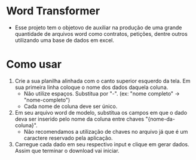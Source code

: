 # Word Transformer

- Esse projeto tem o objetovo de auxiliar na produção de uma grande quantidade de arquivos word como contratos, petições, dentre outros utilizando uma base de dados em excel.

# Como usar

1. Crie a sua planilha alinhada com o canto superior esquerdo da tela. Em sua primeira linha coloque o nome dos dados daquela coluna.
   - Não utilize espaços. Substitua por "-". (ex: "nome completo" -> "nome-completo")
   - Cada nome de coluna deve ser único.
2. Em seu arquivo word de modelo, substitua os campos em que o dado deva ser inserido pelo nome da coluna entre chaves "{nome-da-coluna}".
   - Não recomendamos a utilização de chaves no arquivo já que é um caractere reservado pela aplicação.
3. Carregue cada dado em seu respectivo input e clique em gerar dados. Assim que terminar o download vai iniciar.

